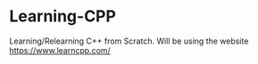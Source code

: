 # Learning-CPP
Learning/Relearning C++ from Scratch. Will be using the website https://www.learncpp.com/
